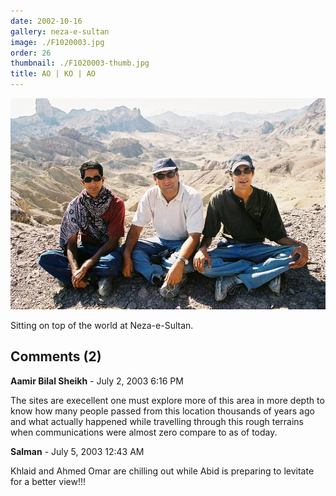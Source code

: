 ```yaml
---
date: 2002-10-16
gallery: neza-e-sultan
image: ./F1020003.jpg
order: 26
thumbnail: ./F1020003-thumb.jpg
title: AO | KO | AO
---
```


![AO | KO | AO](./F1020003.jpg)

Sitting on top of the world at Neza-e-Sultan.

<div id="comments">

## Comments (2)

<div id="comment">

**Aamir Bilal Sheikh** - July  2, 2003  6:16 PM

The sites are execellent one must explore more of this area in more depth to know how many people passed from this location thousands of years ago and what actually happened while travelling through this rough terrains when communications were almost zero compare to as of today.

</div>

<div id="comment">

**Salman** - July  5, 2003 12:43 AM

Khlaid and Ahmed Omar are chilling out while Abid is preparing to levitate for a better view!!!

</div>

</div>